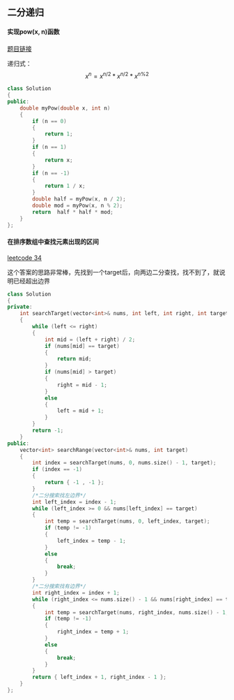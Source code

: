 ## 二分递归

#### 实现pow(x, n)函数

[题目链接](https://leetcode-cn.com/problems/shu-zhi-de-zheng-shu-ci-fang-lcof/)

递归式：
$$
{x}^n = {x}^{n/2} * {x}^{n/2} * {x}^{n\%2}
$$

```c++
class Solution
{
public:
	double myPow(double x, int n)
	{
		if (n == 0)
		{
			return 1;
		}
		if (n == 1)
		{
			return x;
		}
		if (n == -1)
		{
			return 1 / x;
		}
		double half = myPow(x, n / 2);
		double mod = myPow(x, n % 2);
		return  half * half * mod;
	}
};
```

#### 在排序数组中查找元素出现的区间

[leetcode 34](https://leetcode-cn.com/problems/find-first-and-last-position-of-element-in-sorted-array/)

这个答案的思路非常棒，先找到一个target后，向两边二分查找，找不到了，就说明已经超出边界

```c++
class Solution
{
private:
	int searchTarget(vector<int>& nums, int left, int right, int target)
	{
		while (left <= right)
		{
			int mid = (left + right) / 2;
			if (nums[mid] == target)
			{
				return mid;
			}
			if (nums[mid] > target)
			{
				right = mid - 1;
			}
			else
			{
				left = mid + 1;
			}
		}
		return -1;
	}
public:
	vector<int> searchRange(vector<int>& nums, int target)
	{
		int index = searchTarget(nums, 0, nums.size() - 1, target);
		if (index == -1)
		{
			return { -1 , -1 };
		}
		/*二分搜索找左边界*/
		int left_index = index - 1;
		while (left_index >= 0 && nums[left_index] == target)
		{
			int temp = searchTarget(nums, 0, left_index, target);
			if (temp != -1)
			{
				left_index = temp - 1;
			}
			else
			{
				break;
			}
		}
		/*二分搜索找有边界*/
		int right_index = index + 1;
		while (right_index <= nums.size() - 1 && nums[right_index] == target)
		{
			int temp = searchTarget(nums, right_index, nums.size() - 1, target);
			if (temp != -1)
			{
				right_index = temp + 1;
			}
			else
			{
				break;
			}
		}
		return { left_index + 1, right_index - 1 };
	}
};
```

